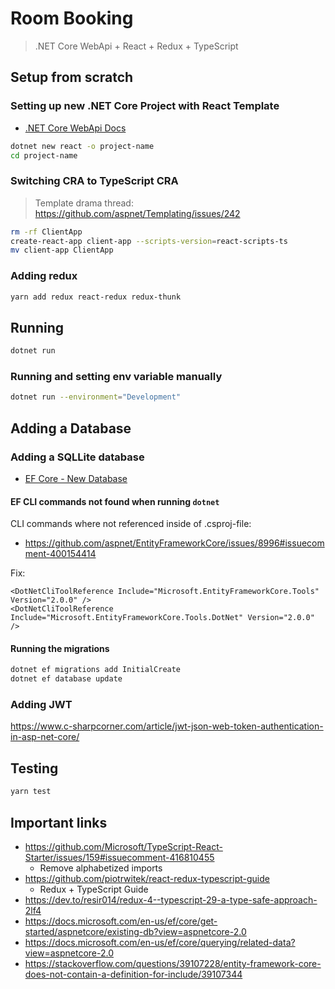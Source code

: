# Room Booking 

> .NET Core WebApi + React + Redux + TypeScript

## Setup from scratch

### Setting up new .NET Core Project with React Template

* [.NET Core WebApi Docs](https://docs.microsoft.com/en-us/aspnet/core/client-side/spa/react?view=aspnetcore-2.1&tabs=visual-studio)

```bash
dotnet new react -o project-name
cd project-name
```

### Switching CRA to TypeScript CRA

> Template drama thread: https://github.com/aspnet/Templating/issues/242

```bash
rm -rf ClientApp
create-react-app client-app --scripts-version=react-scripts-ts
mv client-app ClientApp
```

### Adding redux

```bash
yarn add redux react-redux redux-thunk
```

## Running

```bash
dotnet run
```

### Running and setting env variable manually

```bash
dotnet run --environment="Development"
```

## Adding a Database

### Adding a SQLLite database

* [EF Core - New Database](https://docs.microsoft.com/sv-se/ef/core/get-started/aspnetcore/new-db?tabs=visual-studio)

#### EF CLI commands not found when running `dotnet`

CLI commands where not referenced inside of .csproj-file:

* https://github.com/aspnet/EntityFrameworkCore/issues/8996#issuecomment-400154414

Fix: 
```csproj
<DotNetCliToolReference Include="Microsoft.EntityFrameworkCore.Tools" Version="2.0.0" /> 
<DotNetCliToolReference Include="Microsoft.EntityFrameworkCore.Tools.DotNet" Version="2.0.0" />
```

#### Running the migrations

```bash
dotnet ef migrations add InitialCreate
dotnet ef database update
```

### Adding JWT

https://www.c-sharpcorner.com/article/jwt-json-web-token-authentication-in-asp-net-core/

## Testing

```bash
yarn test
```

## Important links


* https://github.com/Microsoft/TypeScript-React-Starter/issues/159#issuecomment-416810455
  - Remove alphabetized imports
* https://github.com/piotrwitek/react-redux-typescript-guide
  - Redux + TypeScript Guide
* https://dev.to/resir014/redux-4--typescript-29-a-type-safe-approach-2lf4
* https://docs.microsoft.com/en-us/ef/core/get-started/aspnetcore/existing-db?view=aspnetcore-2.0
* https://docs.microsoft.com/en-us/ef/core/querying/related-data?view=aspnetcore-2.0
* https://stackoverflow.com/questions/39107228/entity-framework-core-does-not-contain-a-definition-for-include/39107344